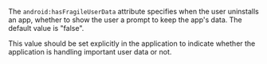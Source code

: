The `android:hasFragileUserData` attribute specifies when the user uninstalls an app, whether to show the user a
 prompt to keep the app's data. The default value is "false".
 
This value should be set explicitly in the application to indicate whether the application is handling important user
data or not.
